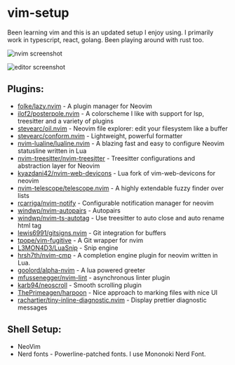 # vim-setup

Been learning vim and this is an updated setup I enjoy using.
I primarily work in typescript, react, golang. Been playing around with rust too.

![nvim screenshot](../images/editor-start-menu.png)

![editor screenshot](../images/editor-tabs.png)

## Plugins:

- [folke/lazy.nvim](https://github.com/folke/lazy.nvim) - A plugin manager for Neovim
- [ilof2/posterpole.nvim](https://github.com/ilof2/posterpole.nvim) - A colorscheme I like with support for lsp, treesitter and a variety of plugins
- [stevearc/oil.nvim](https://github.com/stevearc/oil.nvim) - Neovim file explorer: edit your filesystem like a buffer
- [stevearc/conform.nvim](https://github.com/stevearc/conform.nvim) - Lightweight, powerful formatter
- [nvim-lualine/lualine.nvim](https://github.com/nvim-lualine/lualine.nvim) - A blazing fast and easy to configure Neovim statusline written in Lua
- [nvim-treesitter/nvim-treesitter](https://github.com/nvim-treesitter/nvim-treesitter) - Treesitter configurations and abstraction layer for Neovim
- [kyazdani42/nvim-web-devicons](https://github.com/nvim-tree/nvim-web-devicons) - Lua fork of vim-web-devicons for neovim
- [nvim-telescope/telescope.nvim](https://github.com/nvim-telescope/telescope.nvim) - A highly extendable fuzzy finder over lists
- [rcarriga/nvim-notify](https://github.com/rcarriga/nvim-notify) - Configurable notification manager for neovim
- [windwp/nvim-autopairs](https://github.com/windwp/nvim-autopairs) - Autopairs
- [windwp/nvim-ts-autotag](https://github.com/windwp/nvim-ts-autotag) - Use treesitter to auto close and auto rename html tag
- [lewis6991/gitsigns.nvim](https://github.com/lewis6991/gitsigns.nvim) - Git integration for buffers
- [tpope/vim-fugitive](https://github.com/tpope/vim-fugitive) - A Git wrapper for nvim
- [L3MON4D3/LuaSnip](https://github.com/L3MON4D3/LuaSnip) - Snip engine
- [hrsh7th/nvim-cmp](https://github.com/hrsh7th/nvim-cmp) - A completion engine plugin for neovim written in Lua.
- [goolord/alpha-nvim](https://github.com/goolord/alpha-nvim) - A lua powered greeter
- [mfussenegger/nvim-lint](https://github.com/mfussenegger/nvim-lint) - asynchronous linter plugin
- [karb94/neoscroll](https://github.com/karb94/neoscroll.nvim) - Smooth scrolling plugin
- [ThePrimeagen/harpoon](https://github.com/ThePrimeagen/harpoon/tree/harpoon2) - Nice approach to marking files with nice UI
- [rachartier/tiny-inline-diagnostic.nvim](https://github.com/rachartier/tiny-inline-diagnostic.nvim) - Display prettier diagnostic messages

## Shell Setup:

- NeoVim
- Nerd fonts - Powerline-patched fonts. I use Mononoki Nerd Font.
